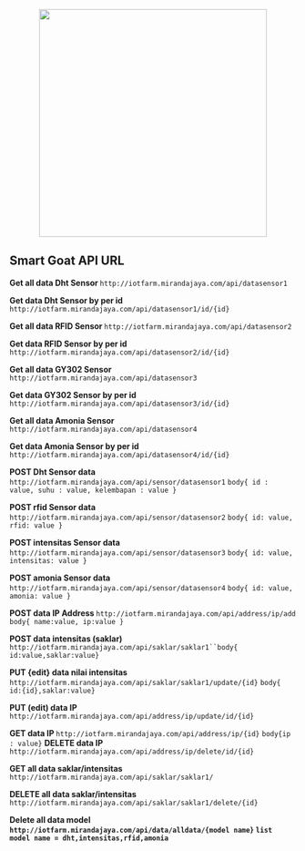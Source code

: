 <p align="center"><a href="https://laravel.com" target="_blank"><img src="https://oyifarm.com/assets/image/logo.png" width="400"></a></p>
<!-- 
<p align="center">
<a href="https://travis-ci.org/laravel/framework"><img src="https://travis-ci.org/laravel/framework.svg" alt="Build Status"></a>
<a href="https://packagist.org/packages/laravel/framework"><img src="https://poser.pugx.org/laravel/framework/d/total.svg" alt="Total Downloads"></a>
<a href="https://packagist.org/packages/laravel/framework"><img src="https://poser.pugx.org/laravel/framework/v/stable.svg" alt="Latest Stable Version"></a>
<a href="https://packagist.org/packages/laravel/framework"><img src="https://poser.pugx.org/laravel/framework/license.svg" alt="License"></a>
</p> -->

## Smart Goat API URL

<b> Get all data Dht Sensor </b>
`http://iotfarm.mirandajaya.com/api/datasensor1`

<b> Get data Dht Sensor by per id </b>
`http://iotfarm.mirandajaya.com/api/datasensor1/id/{id}`

<b> Get all data RFID Sensor  </b>
`http://iotfarm.mirandajaya.com/api/datasensor2`

<b> Get data RFID Sensor by per id </b>
`http://iotfarm.mirandajaya.com/api/datasensor2/id/{id}`


<b> Get all data GY302 Sensor </b>
`http://iotfarm.mirandajaya.com/api/datasensor3`

<b> Get data GY302 Sensor by per id </b>
`http://iotfarm.mirandajaya.com/api/datasensor3/id/{id}`

<b> Get all data Amonia Sensor </b>
`http://iotfarm.mirandajaya.com/api/datasensor4`

<b> Get data Amonia Sensor by per id </b>
`http://iotfarm.mirandajaya.com/api/datasensor4/id/{id}`

<b> POST Dht Sensor data </b>
`http://iotfarm.mirandajaya.com/api/sensor/datasensor1`
`body{
    id : value,
    suhu : value,
    kelembapan : value
}`


<b> POST rfid Sensor data </b>
`http://iotfarm.mirandajaya.com/api/sensor/datasensor2`
`
body{
    id: value,
    rfid: value
}
`

<b> POST intensitas Sensor data </b>
`http://iotfarm.mirandajaya.com/api/sensor/datasensor3`
`
body{
    id: value,
    intensitas: value
}
`


<b> POST amonia Sensor data </b>
`http://iotfarm.mirandajaya.com/api/sensor/datasensor4`
`
body{
    id: value,
    amonia: value
}
`

<b> POST data IP Address </b>
`http://iotfarm.mirandajaya.com/api/address/ip/add` `body{ name:value, ip:value }`

<b> POST data intensitas (saklar) </b>
`http://iotfarm.mirandajaya.com/api/saklar/saklar1``body{ id:value,saklar:value}`

<b>PUT {edit} data nilai intensitas</b>
`http://iotfarm.mirandajaya.com/api/saklar/saklar1/update/{id}` `body{ id:{id},saklar:value}`

<b> PUT (edit) data IP  </b> 
`http://iotfarm.mirandajaya.com/api/address/ip/update/id/{id}`

<b> GET data IP  </b> `http://iotfarm.mirandajaya.com/api/address/ip/{id}` `body{ip : value}`
<b> DELETE data IP  </b> `http://iotfarm.mirandajaya.com/api/address/ip/delete/id/{id}`

<b> GET all data saklar/intensitas </b> `http://iotfarm.mirandajaya.com/api/saklar/saklar1/`

<b> DELETE all data saklar/intensitas </b> `http://iotfarm.mirandajaya.com/api/saklar/saklar1/delete/{id}`

<b>Delete all data model<b> `http://iotfarm.mirandajaya.com/api/data/alldata/{model name}`
`
list model name = dht,intensitas,rfid,amonia
`


<!-- Laravel is a web application framework with expressive, elegant syntax. We believe development must be an enjoyable and creative experience to be truly fulfilling. Laravel takes the pain out of development by easing common tasks used in many web projects, such as:

- [Simple, fast routing engine](https://laravel.com/docs/routing).
- [Powerful dependency injection container](https://laravel.com/docs/container).
- Multiple back-ends for [session](https://laravel.com/docs/session) and [cache](https://laravel.com/docs/cache) storage.
- Expressive, intuitive [database ORM](https://laravel.com/docs/eloquent).
- Database agnostic [schema migrations](https://laravel.com/docs/migrations).
- [Robust background job processing](https://laravel.com/docs/queues).
- [Real-time event broadcasting](https://laravel.com/docs/broadcasting).

Laravel is accessible, powerful, and provides tools required for large, robust applications.

## Learning Laravel

Laravel has the most extensive and thorough [documentation](https://laravel.com/docs) and video tutorial library of all modern web application frameworks, making it a breeze to get started with the framework.

If you don't feel like reading, [Laracasts](https://laracasts.com) can help. Laracasts contains over 1500 video tutorials on a range of topics including Laravel, modern PHP, unit testing, and JavaScript. Boost your skills by digging into our comprehensive video library.

## Laravel Sponsors

We would like to extend our thanks to the following sponsors for funding Laravel development. If you are interested in becoming a sponsor, please visit the Laravel [Patreon page](https://patreon.com/taylorotwell).

### Premium Partners

- **[Vehikl](https://vehikl.com/)**
- **[Tighten Co.](https://tighten.co)**
- **[Kirschbaum Development Group](https://kirschbaumdevelopment.com)**
- **[64 Robots](https://64robots.com)**
- **[Cubet Techno Labs](https://cubettech.com)**
- **[Cyber-Duck](https://cyber-duck.co.uk)**
- **[Many](https://www.many.co.uk)**
- **[Webdock, Fast VPS Hosting](https://www.webdock.io/en)**
- **[DevSquad](https://devsquad.com)**
- **[OP.GG](https://op.gg)**

## Contributing

Thank you for considering contributing to the Laravel framework! The contribution guide can be found in the [Laravel documentation](https://laravel.com/docs/contributions).

## Code of Conduct

In order to ensure that the Laravel community is welcoming to all, please review and abide by the [Code of Conduct](https://laravel.com/docs/contributions#code-of-conduct).

## Security Vulnerabilities

If you discover a security vulnerability within Laravel, please send an e-mail to Taylor Otwell via [taylor@laravel.com](mailto:taylor@laravel.com). All security vulnerabilities will be promptly addressed.

## License

The Laravel framework is open-sourced software licensed under the [MIT license](https://opensource.org/licenses/MIT).
 -->
